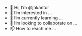 - 👋 Hi, I’m @jhkantor
- 👀 I’m interested in ...
- 🌱 I’m currently learning ...
- 💞️ I’m looking to collaborate on ...
- 📫 How to reach me ...

<!---
jhkantor/jhkantor is a ✨ special ✨ repository because its `README.md` (this file) appears on your GitHub profile.
You can click the Preview link to take a look at your changes.
--->
